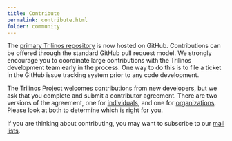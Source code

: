 ```yaml
---
title: Contribute
permalink: contribute.html
folder: community
---
```


The [primary Trilinos repository](https://github.com/trilinos/trilinos.github.io) is now hosted on GitHub. Contributions can be offered through the standard GitHub pull request model.
 We strongly encourage you to coordinate large contributions with the Trilinos development team early in the process.
 One way to do this is to file a ticket in the GitHub issue tracking system prior to any code development.

The Trilinos Project welcomes contributions from new developers, but we ask that you complete and submit a contributor agreement.
There are two versions of the agreement, one for [individuals](pdfs/trilinos-individual-contributor-agreement-v02.doc), and one for [organizations](pdfs/trilinos-corporate-contributor-agreement-v02.doc). Please look at both to determine which is right for you.

If you are thinking about contributing, you may want to subscribe to our [mail lists](mail_lists. "Mail lists").


